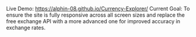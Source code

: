 Live Demo: https://alphin-08.github.io/Currency-Explorer/ 
Current Goal: To ensure the site is fully responsive across all screen sizes and replace 
the free exchange API with a more advanced one for improved accuracy in exchange rates.
